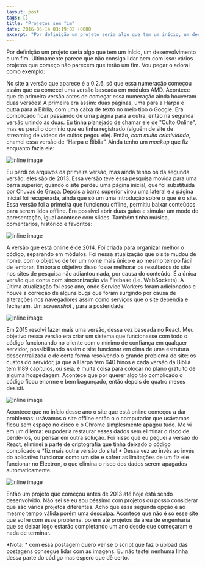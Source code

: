 ```yaml
---
layout: post
tags: []
title: "Projetos sem fim"
date: 2016-06-14 03:19:02 +0000
excerpt: "Por definição um projeto seria algo que tem um início, um desenvolvimento e um fim. Ultimamente parece que não consigo lidar bem com isso:..."
---
```


Por definição um projeto seria algo que tem um início, um desenvolvimento e um fim. Ultimamente parece que não consigo lidar bem com isso: vários projetos que começo não parecem que terão um fim. Vou pegar o adorai como exemplo:

No site a versão que aparece é a 0.2.6, só que essa numeração começou assim que eu comecei uma versão baseada em módulos AMD. Acontece que da primeira versão antes de começar essa numeração ainda houveram duas versões! A primeira era assim: duas páginas, uma para a Harpa e outra para a Bíblia, com uma caixa de texto no meio tipo o Google. Era complicado ficar passando de uma página para a outra, então na segunda versão unindo as duas. Eu tinha planejado de chamar ele de "Culto Online", mas eu perdi o domínio que eu tinha registrado (alguém de site de streaming de vídeos de cultos pegou ele). Então, *com muita criatividade,* chamei essa versão de “Harpa e Bíblia”. Ainda tenho um *mockup* que fiz enquanto fazia ele:

![inline image](undefined)

Eu perdi os arquivos da primeira versão, mas ainda tenho os da segunda versão: eles são de 2013. Essa versão teve essa pesquisa movida para uma barra superior, quando o site perdeu uma página inicial, que foi substituida por Chuvas de Graça. Depois a barra superior virou uma lateral e a página inicial foi recuperada, ainda que só um uma introdução sobre o que é o site. Essa versão foi a primeira que funcionou offline, permitiu baixar conteúdos para serem lidos offline. Era possível abrir duas guias e simular um modo de apresentação, igual acontece com slides. Também tinha música, comentários, histórico e favoritos:

![inline image](undefined)

A versão que está online é de 2014. Foi criada para organizar melhor o código, separando em módulos. Foi nessa atualização que o site mudou de nome, com o objetivo de ter um nome mais único e ao mesmo tempo fácil de lembrar. Embora o objetivo disso fosse melhorar os resultados do site nos sites de pesquisa não adiantou nada, por causa do conteúdo. É a única versão que conta com sincronização via Firebase (i.e. WebSockets). A última atualização foi esse ano, onde Service Workers foram adicionados e houve a correção de alguns bugs que foram surgindo por causa de alterações nos navegadores assim como serviços que o site dependia e fecharam. Um *screenshot* , para a posteridade:

![inline image](undefined)

Em 2015 resolvi fazer mais uma versão, dessa vez baseada no React. Meu objetivo nessa versão era criar um sistema que funcionasse com todo o código funcionando no cliente com o mínimo de confiança em qualquer servidor, possibilitando assim o site funcionar em cima de uma estrutura descentralizada e de certa forma resolvendo o grande problema do site: os custos do servidor, já que a Harpa tem 640 hinos e cada versão da Bíblia tem 1189 capítulos, ou seja, é muita coisa para colocar no plano gratuíto de alguma hospedagem. Acontece que por querer algo tão complicado o código ficou enorme e bem bagunçado, então depois de quatro meses desisti.

![inline image](undefined)

Acontece que no início desse ano o site que está online começou a dar problemas: usávamos o site offline então o o computador que usávamos ficou sem espaço no disco e o Chrome simplesmente apagou tudo. Me vi em um dilema: eu poderia restaurar esses dados sem eliminar o risco de perdê-los, ou pensar em outra solução. Foi nisso que eu peguei a versão do React, eliminei a parte de criptografia que tinha deixado o código complicado e *fiz mais outra versão do site! * Dessa vez ao invés ao invés do aplicativo funcionar como um site e sofrer as limitações de um fiz ele funcionar no Electron, o que elimina o risco dos dados serem apagados automaticamente.

![inline image](undefined)

Então um projeto que começou antes de 2013 até hoje está sendo desenvolvido. Não sei se eu sou péssimo com projetos ou posso considerar que são vários projetos diferentes. Acho que essa segunda opção é ao mesmo tempo válida porém uma desculpa. Acontece que não é só esse site que sofre com esse problema, porém até projetos da área de engenharia que se deixar logo estarão completando um ano desde que começaram e nada de terminar.

*Nota: * com essa postagem quero ver se o script que faz o upload das postagens consegue lidar com as imagens. Eu não testei nenhuma linha dessa parte do código mas espero que dê certo. 